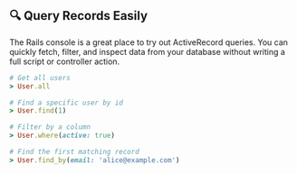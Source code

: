 ## 🔍 Query Records Easily

The Rails console is a great place to try out ActiveRecord queries. You can quickly fetch, filter, and inspect data from your database without writing a full script or controller action.

```ruby
# Get all users
> User.all

# Find a specific user by id
> User.find(1)

# Filter by a column
> User.where(active: true)

# Find the first matching record
> User.find_by(email: 'alice@example.com')
```
